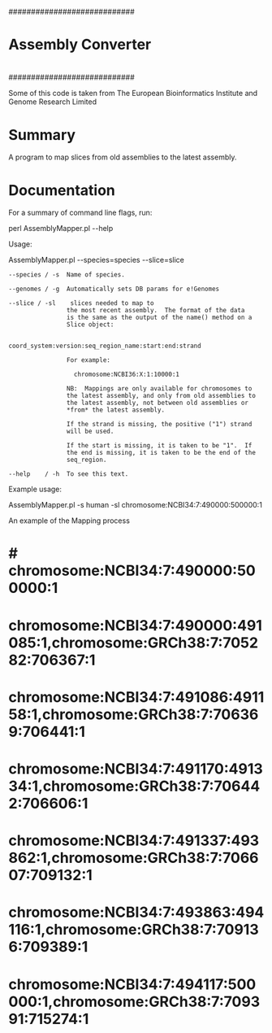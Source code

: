 ############################
#                          #
# Assembly   Converter     #
#                          #
############################


Some of this code is taken from The European Bioinformatics Institute and
Genome Research Limited 
  
Summary
=======

A program to map slices from old assemblies to the latest assembly.


Documentation
=============

For a summary of command line flags, run:

  perl AssemblyMapper.pl --help

Usage:

  AssemblyMapper.pl --species=species --slice=slice

    --species / -s  Name of species.

    --genomes / -g  Automatically sets DB params for e!Genomes

    --slice / -sl    slices needed to map to
                    the most recent assembly.  The format of the data
                    is the same as the output of the name() method on a
                    Slice object:

                      coord_system:version:seq_region_name:start:end:strand

                    For example:

                      chromosome:NCBI36:X:1:10000:1

                    NB:  Mappings are only available for chromosomes to
                    the latest assembly, and only from old assemblies to
                    the latest assembly, not between old assemblies or
                    *from* the latest assembly.

                    If the strand is missing, the positive ("1") strand
                    will be used.

                    If the start is missing, it is taken to be "1".  If
                    the end is missing, it is taken to be the end of the
                    seq_region.

    --help    / -h  To see this text.

Example usage:

  AssemblyMapper.pl -s human -sl chromosome:NCBI34:7:490000:500000:1

An example of the Mapping process

# # chromosome:NCBI34:7:490000:500000:1
#   chromosome:NCBI34:7:490000:491085:1,chromosome:GRCh38:7:705282:706367:1
#   chromosome:NCBI34:7:491086:491158:1,chromosome:GRCh38:7:706369:706441:1
#   chromosome:NCBI34:7:491170:491334:1,chromosome:GRCh38:7:706442:706606:1
#   chromosome:NCBI34:7:491337:493862:1,chromosome:GRCh38:7:706607:709132:1
#  chromosome:NCBI34:7:493863:494116:1,chromosome:GRCh38:7:709136:709389:1
#  chromosome:NCBI34:7:494117:500000:1,chromosome:GRCh38:7:709391:715274:1

